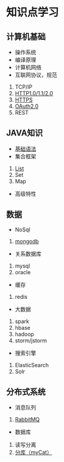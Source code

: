 # 知识点学习
## 计算机基础
* 操作系统
* 编译原理
* 计算机网络
* 互联网协议，规范

1. TCP/IP
2. [HTTP1.0/1.1/2.0](./computer-base/internet-protocol&specification/http.md)
3. [HTTPS](./computer-base/internet-protocol&specification/https.md)
4. [OAuth2.0](./computer-base/internet-protocol&specification/OAuth2.0.md)
5. REST

## JAVA知识
* [基础语法](./java-knowledge/basic-grammar.md)
* 集合框架

1. [List](java-knowledge/collection/List.md)
2. Set
3. Map

* 高级特性

## 数据
* NoSql

1. [mongodb](./data/nosql/mongodb.md)

* 关系数据库

1. mysql
2. oracle

* 缓存

1. redis

* 大数据

1. spark
2. hbase
3. hadoop
4. storm/jstorm

* 搜索引擎

1. ElasticSearch
2. Solr

## 分布式系统
* 消息队列

1. [RabbitMQ](./distributed-system/MQ/RabbitMQ.md)
* 数据库

1. 读写分离
2. [分库（myCat）](./distributed-system/DB/depots.md)